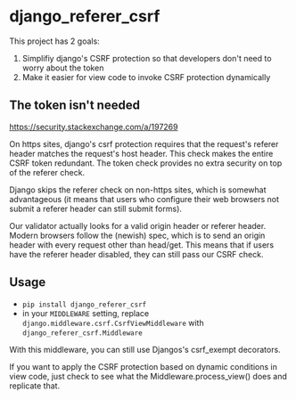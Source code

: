 # django_referer_csrf

This project has 2 goals:

1. Simplifiy django's CSRF protection so that developers don't need to worry about the token
2. Make it easier for view code to invoke CSRF protection dynamically

## The token isn't needed

https://security.stackexchange.com/a/197269

On https sites, django's csrf protection requires that the request's referer header matches the request's host header. This check makes the entire CSRF token redundant. The token check provides no extra security on top of the referer check.

Django skips the referer check on non-https sites, which is somewhat advantageous (it means that users who configure their web browsers not submit a referer header can still submit forms). 

Our validator actually looks for a valid origin header or referer header. Modern browsers follow the (newish) spec, which is to send an origin header with every request other than head/get. This means that if users have the referer header disabled, they can still pass our CSRF check.

## Usage

- `pip install django_referer_csrf`
- in your `MIDDLEWARE` setting, replace `django.middleware.csrf.CsrfViewMiddleware` with `django_referer_csrf.Middleware`

With this middleware, you can still use Djangos's csrf_exempt decorators.

If you want to apply the CSRF protection based on dynamic conditions in view code, just check to see what the Middleware.process_view() does and replicate that.